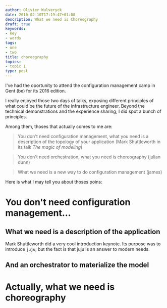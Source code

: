 ```yaml
---
author: Olivier Wulveryck
date: 2016-02-10T17:19:47+01:00
description: What we need is Choreography
draft: true
keywords:
- key
- words
tags:
- one
- two
title: choreography
topics:
- topic 1
type: post
---
```


I've had the oportunity to attend the configuration management camp in Gent (be) for its 2016 edition.

I really enjoyed those two days of talks, exposing different principles of what could be the future of the infrastructure engineer.
Beyond the technical demonstrations and the experience sharing, I did spot a bunch of principles.

Among them, thoses that actually comes to me are:

> You don't need configuration management, what you need is a description of the topology of your application (Mark Shuttleworth in its talk _The magic of modeling_)

> You don't need orchestration, what you need is choreography (julian dunn)

> What we need is a new way to do configuration management (james)

Here is what I may tell you about thoses poins:

# You don't need configuration management...

## What we need is a description of the application

Mark Shuttleworth did a very cool introduction keynote.
Its purpose was to introduce `juju`; but the fact is that juju is an answer to modern needs.

## And an orchestrator to materialize the model

# Actually, what we need is choreography
